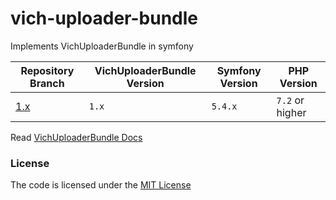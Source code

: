 # vich-uploader-bundle
Implements VichUploaderBundle in symfony

| Repository Branch | VichUploaderBundle Version | Symfony Version | PHP Version     |
|-------------------|----------------------------|-----------------|-----------------|
| [1.x][1]          | `1.x`                      | `5.4.x`         | `7.2` or higher | 


Read [VichUploaderBundle Docs](https://github.com/dustin10/VichUploaderBundle/blob/master/docs/index.md)


### License
The code is licensed under the [MIT License](https://github.com/habibun/vich-uploader-bundle/blob/master/LICENSE)

[1]: https://github.com/habibun/vich-uploader-bundle/tree/1.x

